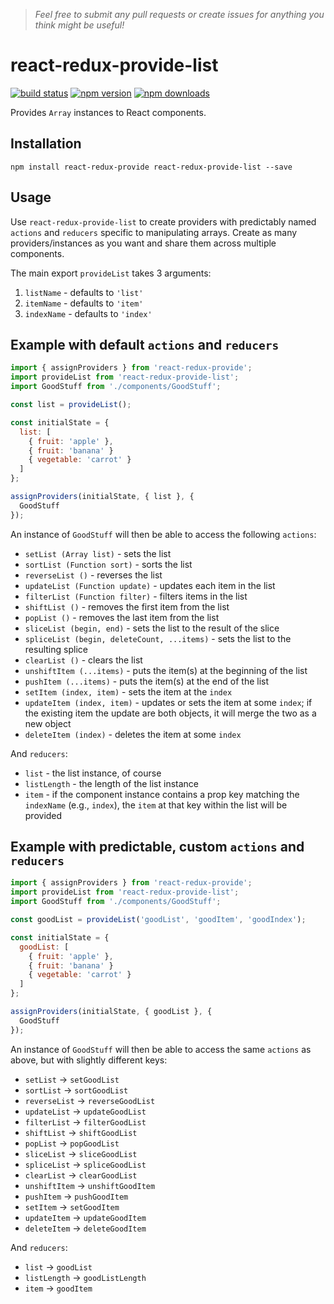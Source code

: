 > *Feel free to submit any pull requests or create issues for anything you think might be useful!*

# react-redux-provide-list

[![build status](https://img.shields.io/travis/loggur/react-redux-provide-list/master.svg?style=flat-square)](https://travis-ci.org/loggur/react-redux-provide-list) [![npm version](https://img.shields.io/npm/v/react-redux-provide-list.svg?style=flat-square)](https://www.npmjs.com/package/react-redux-provide-list)
[![npm downloads](https://img.shields.io/npm/dm/react-redux-provide-list.svg?style=flat-square)](https://www.npmjs.com/package/react-redux-provide-list)

Provides `Array` instances to React components.


## Installation

```
npm install react-redux-provide react-redux-provide-list --save
```


## Usage

Use `react-redux-provide-list` to create providers with predictably named `actions` and `reducers` specific to manipulating arrays.  Create as many providers/instances as you want and share them across multiple components.

The main export `provideList` takes 3 arguments:

1. `listName` - defaults to `'list'`
2. `itemName` - defaults to `'item'`
3. `indexName` - defaults to `'index'`


## Example with default `actions` and `reducers`

```js
import { assignProviders } from 'react-redux-provide';
import provideList from 'react-redux-provide-list';
import GoodStuff from './components/GoodStuff';

const list = provideList();

const initialState = {
  list: [
    { fruit: 'apple' },
    { fruit: 'banana' }
    { vegetable: 'carrot' }
  ]
};

assignProviders(initialState, { list }, {
  GoodStuff
});
```

An instance of `GoodStuff` will then be able to access the following `actions`:

- `setList (Array list)` - sets the list
- `sortList (Function sort)` - sorts the list
- `reverseList ()` - reverses the list
- `updateList (Function update)` - updates each item in the list
- `filterList (Function filter)` - filters items in the list
- `shiftList ()` - removes the first item from the list
- `popList ()` - removes the last item from the list
- `sliceList (begin, end)` - sets the list to the result of the slice
- `spliceList (begin, deleteCount, ...items)` - sets the list to the resulting splice
- `clearList ()` - clears the list
- `unshiftItem (...items)` - puts the item(s) at the beginning of the list
- `pushItem (...items)` - puts the item(s) at the end of the list
- `setItem (index, item)` - sets the item at the `index`
- `updateItem (index, item)` - updates or sets the item at some `index`; if the existing item the update are both objects, it will merge the two as a new object
- `deleteItem (index)` - deletes the item at some `index`

And `reducers`:

- `list` - the list instance, of course
- `listLength` - the length of the list instance
- `item` - if the component instance contains a prop key matching the `indexName` (e.g., `index`), the `item` at that key within the list will be provided


## Example with predictable, custom `actions` and `reducers`

```js
import { assignProviders } from 'react-redux-provide';
import provideList from 'react-redux-provide-list';
import GoodStuff from './components/GoodStuff';

const goodList = provideList('goodList', 'goodItem', 'goodIndex');

const initialState = {
  goodList: [
    { fruit: 'apple' },
    { fruit: 'banana' }
    { vegetable: 'carrot' }
  ]
};

assignProviders(initialState, { goodList }, {
  GoodStuff
});
```

An instance of `GoodStuff` will then be able to access the same `actions` as above, but with slightly different keys:

- `setList` -> `setGoodList`
- `sortList` -> `sortGoodList`
- `reverseList` -> `reverseGoodList`
- `updateList` -> `updateGoodList`
- `filterList` -> `filterGoodList`
- `shiftList` -> `shiftGoodList`
- `popList` -> `popGoodList`
- `sliceList` -> `sliceGoodList`
- `spliceList` -> `spliceGoodList`
- `clearList` -> `clearGoodList`
- `unshiftItem` -> `unshiftGoodItem`
- `pushItem` -> `pushGoodItem`
- `setItem` -> `setGoodItem`
- `updateItem` -> `updateGoodItem`
- `deleteItem` -> `deleteGoodItem`

And `reducers`:

- `list` -> `goodList`
- `listLength` -> `goodListLength`
- `item` -> `goodItem`
